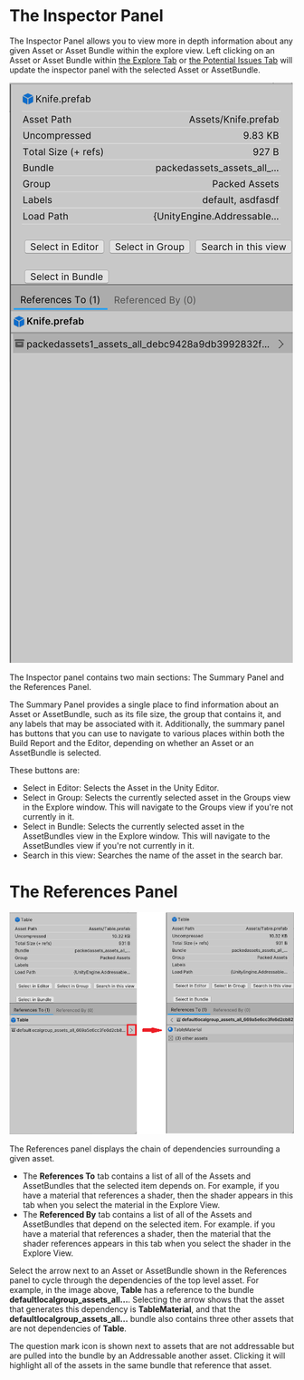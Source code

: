 # The Inspector Panel

The Inspector Panel allows you to view more in depth information about any given Asset or Asset Bundle within the explore view. Left clicking on an Asset or Asset Bundle within [the Explore Tab](AddressablesReportExploreTab.md) or [the Potential Issues Tab](AddressablesReportPotentialIssuesTab.md) will update the inspector panel with the selected Asset or AssetBundle.

![](../../images/BuildReportInspectorRefsTo1.png)

The Inspector panel contains two main sections: The Summary Panel and the References Panel.

The Summary Panel provides a single place to find information about an Asset or AssetBundle, such as its file size, the group that contains it, and any labels that may be associated with it. Additionally, the summary panel has buttons that you can use to navigate to various places within both the Build Report and the Editor, depending on whether an Asset or an AssetBundle is selected.

These buttons are:
* Select in Editor: Selects the Asset in the Unity Editor.
* Select in Group: Selects the currently selected asset in the Groups view in the Explore window. This will navigate to the Groups view if you're not currently in it.
* Select in Bundle: Selects the currently selected asset in the AssetBundles view in the Explore window. This will navigate to the AssetBundles view if you're not currently in it.
* Search in this view: Searches the name of the asset in the search bar.

# The References Panel

![](../../images/BuildReportInspectorRefsTo.png)

The References panel displays the chain of dependencies surrounding a given asset.

* The **References To** tab contains a list of all of the Assets and AssetBundles that the selected item depends on. For example, if you have a material that references a shader, then the shader appears in this tab when you select the material in the Explore View.
* The **Referenced By** tab contains a list of all of the Assets and AssetBundles that depend on the selected item. For example. if you have a material that references a shader, then the material that the shader references appears in this tab when you select the shader in the Explore View.

Select the arrow next to an Asset or AssetBundle shown in the References panel to cycle through the dependencies of the top level asset. For example, in the image above, **Table** has a reference to the bundle **defaultlocalgroup_assets_all...**. Selecting the arrow shows that the asset that generates this dependency is **TableMaterial**, and that the **defaultlocalgroup_assets_all...** bundle also contains three other assets that are not dependencies of **Table**.

The question mark icon is shown next to assets that are not addressable but are pulled into the bundle by an Addressable another asset. Clicking it will highlight all of the assets in the same bundle that reference that asset.
